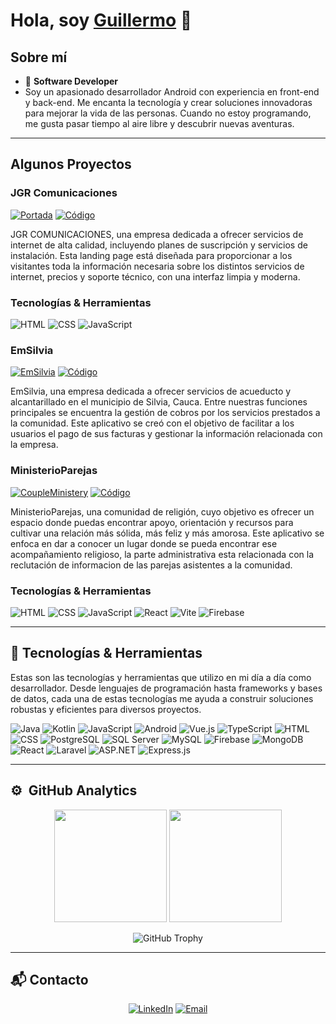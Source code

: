 # Hola, soy [Guillermo]([https://aristi.dev](https://gsamdev.vercel.app/)) 👋

## Sobre mí
- 📲 **Software Developer**
- Soy un apasionado desarrollador Android con experiencia en front-end y back-end. Me encanta la tecnología y crear soluciones innovadoras para mejorar la vida de las personas. Cuando no estoy programando, me gusta pasar tiempo al aire libre y descubrir nuevas aventuras.

---

## Algunos Proyectos

### JGR Comunicaciones
[![Portada](https://firebasestorage.googleapis.com/v0/b/sources-24689.appspot.com/o/images-shared%2Fjgr_comunicaciones%2Fjrg_home.png?alt=media&token=a863cc5f-3231-4d4a-8569-57336cd701b4)](https://jgr-comunicaciones.vercel.app/)
[![Código](https://img.shields.io/badge/CÓDIGO-ff9?style=for-the-badge&logo=github&logoColor=black)](https://github.com/GuillermoSamboni/JGR_Comunicaciones)

JGR COMUNICACIONES, una empresa dedicada a ofrecer servicios de internet de alta calidad, incluyendo planes de suscripción y servicios de instalación.
Esta landing page está diseñada para proporcionar a los visitantes toda la información necesaria sobre los distintos servicios de internet, precios y soporte técnico, con una interfaz limpia y moderna.

### Tecnologías & Herramientas
![HTML](https://img.shields.io/badge/HTML-E34F26?style=for-the-badge&logo=html5&logoColor=white)
![CSS](https://img.shields.io/badge/CSS-1572B6?style=for-the-badge&logo=css3&logoColor=white)
![JavaScript](https://img.shields.io/badge/JavaScript-F7DF1E?style=for-the-badge&logo=javascript&logoColor=black)


### EmSilvia
[![EmSilvia](https://firebasestorage.googleapis.com/v0/b/sources-24689.appspot.com/o/images-shared%2FEmSilvia%2Femsilvia.png?alt=media&token=4bd1ab92-c3b6-4481-8e07-d8e6c88f4015)](https://emsilvia.com.co/)
[![Código](https://img.shields.io/badge/CÓDIGO-ff9?style=for-the-badge&logo=github&logoColor=black)](https://github.com/GuillermoSamboni/EmSilvia)

EmSilvia, una empresa dedicada a ofrecer servicios de acueducto y alcantarillado en el municipio de Silvia, Cauca. Entre nuestras funciones principales se encuentra la gestión de cobros por los servicios prestados a la comunidad.
Este aplicativo se creó con el objetivo de facilitar a los usuarios el pago de sus facturas y gestionar la información relacionada con la empresa.

### MinisterioParejas
[![CoupleMinistery](https://firebasestorage.googleapis.com/v0/b/sources-24689.appspot.com/o/images-shared%2Fcouples_ministery%2Fcouple_ministery.png?alt=media&token=22146e24-4644-4974-a9c5-4f48bb0723f4)](https://ministerio-parejas.vercel.app/)
[![Código](https://img.shields.io/badge/CÓDIGO-ff9?style=for-the-badge&logo=github&logoColor=black)](https://github.com/GuillermoSamboni/couples-ministery)

MinisterioParejas, una comunidad de religión, cuyo objetivo es ofrecer un espacio donde puedas encontrar apoyo, orientación y recursos para cultivar una relación más sólida, más feliz y más amorosa.
Este aplicativo se enfoca en dar a conocer un lugar donde se pueda encontrar ese acompañamiento religioso, la parte administrativa esta relacionada con la reclutación de informacion de las parejas asistentes a la comunidad.

### Tecnologías & Herramientas
![HTML](https://img.shields.io/badge/HTML-E34F26?style=for-the-badge&logo=html5&logoColor=white)
![CSS](https://img.shields.io/badge/CSS-1572B6?style=for-the-badge&logo=css3&logoColor=white)
![JavaScript](https://img.shields.io/badge/JavaScript-F7DF1E?style=for-the-badge&logo=javascript&logoColor=black)
![React](https://img.shields.io/badge/React-61DAFB?style=for-the-badge&logo=react&logoColor=black)
![Vite](https://img.shields.io/badge/Vite-646CFF?style=for-the-badge&logo=vite&logoColor=white)
![Firebase](https://img.shields.io/badge/firebase-ffca28?style=for-the-badge&logo=firebase&logoColor=black)

---

## 🔧 Tecnologías & Herramientas

Estas son las tecnologías y herramientas que utilizo en mi día a día como desarrollador. Desde lenguajes de programación hasta frameworks y bases de datos, cada una de estas tecnologías me ayuda a construir soluciones robustas y eficientes para diversos proyectos.

![Java](https://img.shields.io/badge/Java-ED8B00?style=for-the-badge&logo=java&logoColor=white)
![Kotlin](https://img.shields.io/badge/Kotlin-0095D5?style=for-the-badge&logo=kotlin&logoColor=white)
![JavaScript](https://img.shields.io/badge/JavaScript-F7DF1E?style=for-the-badge&logo=javascript&logoColor=black)
![Android](https://img.shields.io/badge/Android-3DDC84?style=for-the-badge&logo=android&logoColor=white)
![Vue.js](https://img.shields.io/badge/Vue.js-35495E?style=for-the-badge&logo=vue.js&logoColor=4FC08D)
![TypeScript](https://img.shields.io/badge/TypeScript-007ACC?style=for-the-badge&logo=typescript&logoColor=white)
![HTML](https://img.shields.io/badge/HTML-E34F26?style=for-the-badge&logo=html5&logoColor=white)
![CSS](https://img.shields.io/badge/CSS-1572B6?style=for-the-badge&logo=css3&logoColor=white)
![PostgreSQL](https://img.shields.io/badge/PostgreSQL-336791?style=for-the-badge&logo=postgresql&logoColor=white)
![SQL Server](https://img.shields.io/badge/SQL%20Server-CC2927?style=for-the-badge&logo=microsoft-sql-server&logoColor=white)
![MySQL](https://img.shields.io/badge/MySQL-4479A1?style=for-the-badge&logo=mysql&logoColor=white)
![Firebase](https://img.shields.io/badge/firebase-ffca28?style=for-the-badge&logo=firebase&logoColor=black)
![MongoDB](https://img.shields.io/badge/MongoDB-47A248?style=for-the-badge&logo=mongodb&logoColor=white)
![React](https://img.shields.io/badge/React-61DAFB?style=for-the-badge&logo=react&logoColor=black)
![Laravel](https://img.shields.io/badge/Laravel-FF2D20?style=for-the-badge&logo=laravel&logoColor=white)
![ASP.NET](https://img.shields.io/badge/ASP.NET-512BD4?style=for-the-badge&logo=dotnet&logoColor=white)
![Express.js](https://img.shields.io/badge/Express.js-000000?style=for-the-badge&logo=express&logoColor=white)

---

## ⚙️ &nbsp;GitHub Analytics

<p align="center">
  <img height="180em" src="https://github-readme-stats-eight-theta.vercel.app/api?username=GuillermoSamboni&show_icons=true&theme=algolia&include_all_commits=true&count_private=true"/>
  <img height="180em" src="https://github-readme-stats-eight-theta.vercel.app/api/top-langs/?username=GuillermoSamboni&layout=compact&langs_count=8&theme=algolia"/>
</p>

<p align="center">
  <img src="https://github-profile-trophy.vercel.app/?username=GuillermoSamboni&theme=algolia&no-bg=true&no-frame=true&column=4&row=1" alt="GitHub Trophy">
</p>

---

## 📬 Contacto

<p align="center">
  <a href="https://www.linkedin.com/in/guillermosambonidev/"><img src="https://img.shields.io/badge/LinkedIn-blue?style=for-the-badge&logo=linkedin&logoColor=white" alt="LinkedIn"></a>
  <a href="mailto:gsamruadev@gmail.com"><img src="https://img.shields.io/badge/Email-D14836?style=for-the-badge&logo=gmail&logoColor=white" alt="Email"></a>
</p>
